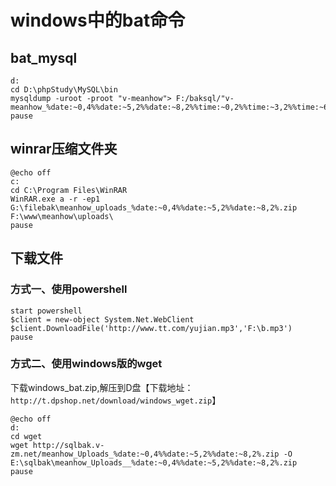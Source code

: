 # windows中的bat命令

## bat_mysql

```
d:
cd D:\phpStudy\MySQL\bin
mysqldump -uroot -proot "v-meanhow"> F:/baksql/"v-meanhow_%date:~0,4%%date:~5,2%%date:~8,2%%time:~0,2%%time:~3,2%%time:~6,2%.sql"
pause
```

## winrar压缩文件夹
```
@echo off
c:
cd C:\Program Files\WinRAR
WinRAR.exe a -r -ep1 G:\filebak\meanhow_uploads_%date:~0,4%%date:~5,2%%date:~8,2%.zip F:\www\meanhow\uploads\
pause
```

## 下载文件

### 方式一、使用powershell
```
start powershell
$client = new-object System.Net.WebClient
$client.DownloadFile('http://www.tt.com/yujian.mp3','F:\b.mp3')
pause
```

### 方式二、使用windows版的wget

下载windows_bat.zip,解压到D盘【下载地址：`http://t.dpshop.net/download/windows_wget.zip`】

```
@echo off
d:
cd wget
wget http://sqlbak.v-zm.net/meanhow_Uploads_%date:~0,4%%date:~5,2%%date:~8,2%.zip -O E:\sqlbak\meanhow_Uploads__%date:~0,4%%date:~5,2%%date:~8,2%.zip
pause
```
